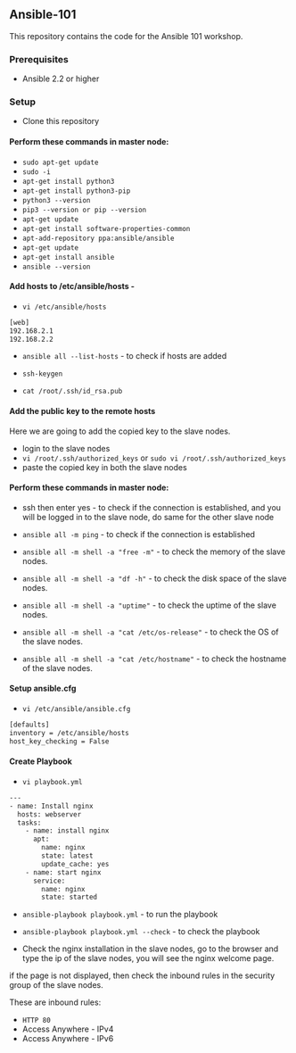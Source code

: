 ## Ansible-101

This repository contains the code for the Ansible 101 workshop.

### Prerequisites

- Ansible 2.2 or higher

### Setup

- Clone this repository

#### Perform these commands in master node:

- `sudo apt-get update`
- `sudo -i`
- `apt-get install python3`
- `apt-get install python3-pip`
- `python3 --version`
- `pip3 --version or pip --version`
- `apt-get update`
- `apt-get install software-properties-common`
- `apt-add-repository ppa:ansible/ansible`
- `apt-get update`
- `apt-get install ansible`
- `ansible --version`

#### Add hosts to /etc/ansible/hosts -

- `vi /etc/ansible/hosts`

```bash
[web]
192.168.2.1
192.168.2.2
```

- `ansible all --list-hosts` - to check if hosts are added

- `ssh-keygen`
- `cat /root/.ssh/id_rsa.pub`

#### Add the public key to the remote hosts

Here we are going to add the copied key to the slave nodes.

- login to the slave nodes
- `vi /root/.ssh/authorized_keys` or `sudo vi /root/.ssh/authorized_keys`
- paste the copied key in both the slave nodes

#### Perform these commands in master node:

- ssh <ip-of-slave> then enter yes - to check if the connection is established, and you will be logged in to the slave node, do same for the other slave node

- `ansible all -m ping` - to check if the connection is established

- `ansible all -m shell -a "free -m"` - to check the memory of the slave nodes.

- `ansible all -m shell -a "df -h"` - to check the disk space of the slave nodes.

- `ansible all -m shell -a "uptime"` - to check the uptime of the slave nodes.

- `ansible all -m shell -a "cat /etc/os-release"` - to check the OS of the slave nodes.

- `ansible all -m shell -a "cat /etc/hostname"` - to check the hostname of the slave nodes.

#### Setup ansible.cfg

- `vi /etc/ansible/ansible.cfg`

```bash
[defaults]
inventory = /etc/ansible/hosts
host_key_checking = False
```

#### Create Playbook

- `vi playbook.yml`

```bash
---
- name: Install nginx
  hosts: webserver
  tasks:
    - name: install nginx
      apt:
        name: nginx
        state: latest
        update_cache: yes
    - name: start nginx
      service:
        name: nginx
        state: started
```

- `ansible-playbook playbook.yml` - to run the playbook

- `ansible-playbook playbook.yml --check` - to check the playbook

- Check the nginx installation in the slave nodes, go to the browser and type the ip of the slave nodes, you will see the nginx welcome page.

if the page is not displayed, then check the inbound rules in the security group of the slave nodes.

These are inbound rules:

- `HTTP 80`
- Access Anywhere - IPv4
- Access Anywhere - IPv6
